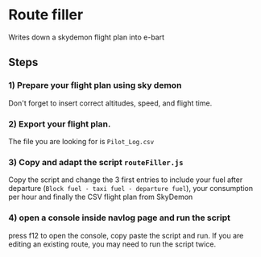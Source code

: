 # Route filler

Writes down a skydemon flight plan into e-bart


## Steps

### 1) Prepare your flight plan using sky demon

Don't forget to insert correct altitudes, speed, and flight time.

### 2) Export your flight plan. 

The file you are looking for is `Pilot_Log.csv`

### 3) Copy and adapt the script `routeFiller.js`

Copy the script and change the 3 first entries to include your fuel 
after departure (`Block fuel - taxi fuel - departure fuel`), your 
consumption per hour and finally the CSV flight plan from SkyDemon

### 4) open a console inside navlog page and run the script

press f12 to open the console, copy paste the script and run. If you 
are editing an existing route, you may need to run the script twice.


